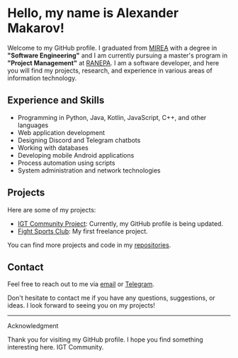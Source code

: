 # Hello, my name is Alexander Makarov!

Welcome to my GitHub profile. I graduated from [MIREA](https://www.mirea.ru/) with a degree in **"Software Engineering"** and I am currently pursuing a master's program in **"Project Management"** at [RANEPA](https://www.ranepa.ru). I am a software developer, and here you will find my projects, research, and experience in various areas of information technology.

## Experience and Skills

- Programming in Python, Java, Kotlin, JavaScript, C++, and other languages
- Web application development
- Designing Discord and Telegram chatbots
- Working with databases
- Developing mobile Android applications
- Process automation using scripts
- System administration and network technologies

## Projects

Here are some of my projects:

- [IGT Community Project](https://www.igtcommunity.ru): Currently, my GitHub profile is being updated.
- [Fight Sports Club](https://www.fscclub.ru): My first freelance project.

You can find more projects and code in my [repositories](https://github.com/AlexSNAKE-IGT).

## Contact

Feel free to reach out to me via [email](mailto:alexsnakeigt@yandex.ru) or [Telegram](https://t.me/AlexSNAKE_IGT).

Don't hesitate to contact me if you have any questions, suggestions, or ideas. I look forward to seeing you on my projects!

---

Acknowledgment

Thank you for visiting my GitHub profile. I hope you find something interesting here. IGT Community.
